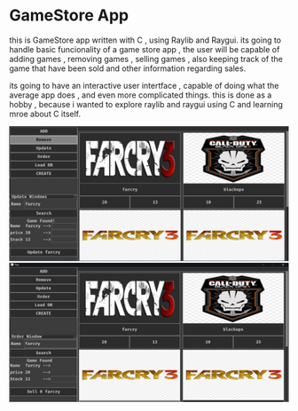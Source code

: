# GameStore App

this is GameStore app written with C , using Raylib and Raygui.
its going to handle basic funcionality of a game store app , the user will be capable of adding games , removing games , selling games , also keeping track of the game that have been sold and other information regarding sales.

its going to have an interactive user intertface , capable of doing what the average app does , and even more complicated things.
this is done as a hobby , because i wanted to explore raylib and raygui using C and learning mroe about C itself.


![App GUI](https://github.com/NilScript404/GameStore/blob/main/Update.PNG)
![App GUI](https://github.com/NilScript404/GameStore/blob/main/Order.PNG)



